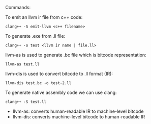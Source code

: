Commands:

To emit an llvm ir file from c++ code:

`clang++ -S emit-llvm <c++ filename>`

To generate .exe from .ll file:

`clang++ -o test <llvm ir name | file.ll>`

llvm-as is used to generate .bc file which is bitcode representation:

`llvm-as test.ll`

llvm-dis is used to convert bitcode to .ll format (IR):

`llvm-dis test.bc -o test-2.ll`

To generate native assembly code we can use clang:

`clang++ -S test.ll`

- llvm-as: converts human-readable IR to machine-level bitcode
- llvm-dis: converts machine-level bitcode to human-readable IR
